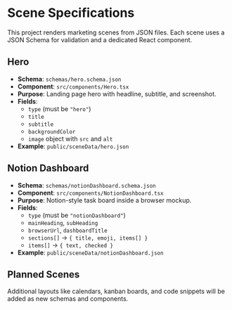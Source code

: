 # Scene Specifications

This project renders marketing scenes from JSON files. Each scene uses a JSON Schema for validation and a dedicated React component.

## Hero
- **Schema**: `schemas/hero.schema.json`
- **Component**: `src/components/Hero.tsx`
- **Purpose**: Landing page hero with headline, subtitle, and screenshot.
- **Fields**:
  - `type` (must be `"hero"`)
  - `title`
  - `subtitle`
  - `backgroundColor`
  - `image` object with `src` and `alt`
- **Example**: `public/sceneData/hero.json`

## Notion Dashboard
- **Schema**: `schemas/notionDashboard.schema.json`
- **Component**: `src/components/NotionDashboard.tsx`
- **Purpose**: Notion-style task board inside a browser mockup.
- **Fields**:
  - `type` (must be `"notionDashboard"`)
  - `mainHeading`, `subHeading`
  - `browserUrl`, `dashboardTitle`
  - `sections[]` → `{ title, emoji, items[] }`
  - `items[]` → `{ text, checked }`
- **Example**: `public/sceneData/notionDashboard.json`

## Planned Scenes
Additional layouts like calendars, kanban boards, and code snippets will be added as new schemas and components.
